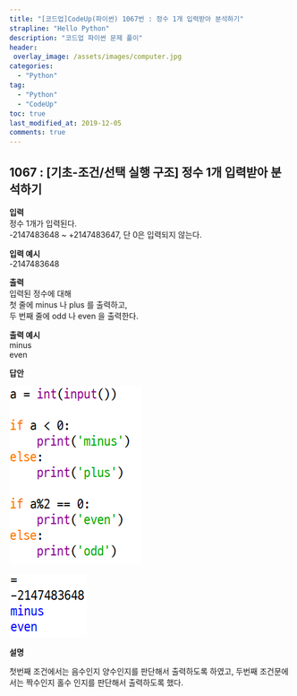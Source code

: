 ```yaml
---
title: "[코드업]CodeUp(파이썬) 1067번 : 정수 1개 입력받아 분석하기"
strapline: "Hello Python"
description: "코드업 파이썬 문제 풀이"
header:
 overlay_image: /assets/images/computer.jpg
categories:
  - "Python"
tag:
  - "Python"
  - "CodeUp"
toc: true
last_modified_at: 2019-12-05
comments: true
---
```


## 1067 : [기초-조건/선택 실행 구조] 정수 1개 입력받아 분석하기


**입력**<br>
정수 1개가 입력된다.<br>
-2147483648 ~ +2147483647, 단 0은 입력되지 않는다.

**입력 예시**<br>
-2147483648

**출력**<br>
입력된 정수에 대해<br>
첫 줄에 minus 나 plus 를 출력하고,<br>
두 번째 줄에 odd 나 even 을 출력한다.


**출력 예시**<br>
minus<br>
even


**답안**<br>

![a1067](/assets/images/1067-1.jpg)<br>

![a1067](/assets/images/1067-2.jpg)


**설명**

첫번째 조건에서는 음수인지 양수인지를 판단해서 출력하도록 하였고, 두번째 조건문에서는 짝수인지 홀수 인지를 판단해서 출력하도록 했다.